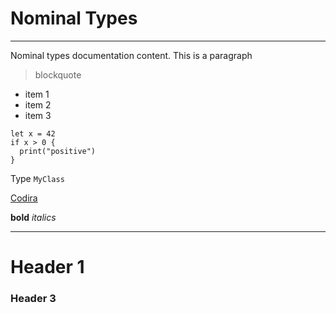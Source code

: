 # Nominal Types
***
Nominal types documentation content. This is a paragraph

> blockquote

- item 1
- item 2
- item 3

```
let x = 42
if x > 0 {
  print("positive")
}
```

Type `MyClass`

[Codira](language.org)

**bold** *italics*

***

# Header 1
### Header 3